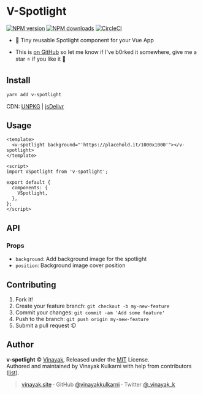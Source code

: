 # V-Spotlight

[![NPM version](https://img.shields.io/npm/v/v-spotlight.svg?style=flat)](https://npmjs.com/package/v-spotlight) [![NPM downloads](https://img.shields.io/npm/dm/v-spotlight.svg?style=flat)](https://npmjs.com/package/v-spotlight) [![CircleCI](https://travis-ci.org/vinayakkulkarni/v-spotlight.svg?branch=master)](https://travis-ci.org/vinayakkulkarni/v-spotlight)

* 🔦 Tiny reusable Spotlight component for your Vue App

- This is [on GitHub](https://github.com/vinayakkulkarni/v-spotlight) so let me know if I've b0rked it somewhere, give me a star :star: if you like it :beers:

## Install

```bash
yarn add v-spotlight
```

CDN: [UNPKG](https://unpkg.com/v-spotlight/dist/) | [jsDelivr](https://cdn.jsdelivr.net/npm/v-spotlight/dist/)

## Usage

```vue
<template>
  <v-spotlight background="'https://placehold.it/1000x1000'"></v-spotlight>
</template>

<script>
import VSpotlight from 'v-spotlight';

export default {
  components: {
    VSpotlight,
  },
};
</script>
```

## API

### Props

* `background`: Add background image for the spotlight
* `position`: Background image cover position

## Contributing

1.  Fork it!
2.  Create your feature branch: `git checkout -b my-new-feature`
3.  Commit your changes: `git commit -am 'Add some feature'`
4.  Push to the branch: `git push origin my-new-feature`
5.  Submit a pull request :D

## Author

**v-spotlight** © [Vinayak](https://github.com/vinayakkulkarni), Released under the [MIT](./LICENSE) License.<br>
Authored and maintained by Vinayak Kulkarni with help from contributors ([list](https://github.com/vinayakkulkarni/v-spotlight/contributors)).

> [vinayak.site](https://vinayak.site) · GitHub [@vinayakkulkarni](https://github.com/vinayakkulkarni) · Twitter [@\_vinayak_k](https://twitter.com/_vinayak_k)
